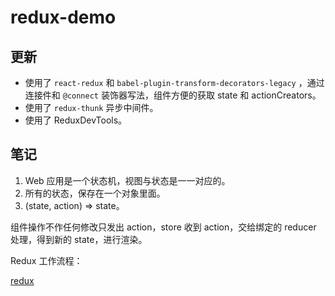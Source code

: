 # redux-demo

## 更新

- 使用了 `react-redux` 和 `babel-plugin-transform-decorators-legacy` ，通过连接件和 `@connect` 装饰器写法，组件方便的获取 state 和 actionCreators。
- 使用了 `redux-thunk` 异步中间件。
- 使用了 ReduxDevTools。

## 笔记

1. Web 应用是一个状态机，视图与状态是一一对应的。
2. 所有的状态，保存在一个对象里面。
3. (state, action) => state。

组件操作不作任何修改只发出 action，store 收到 action，交给绑定的 reducer 处理，得到新的 state，进行渲染。

Redux 工作流程：

[redux](http://www.ruanyifeng.com/blogimg/asset/2016/bg2016091802.jpg)
